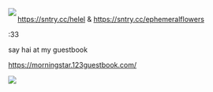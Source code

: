 <img align="left" src="https://i.imgur.com/Ve0kaEc.png">





https://sntry.cc/helel & https://sntry.cc/ephemeralflowers

:33

say hai at my guestbook

https://morningstar.123guestbook.com/

![](https://i.imgur.com/fJeAtKR.jpg)
